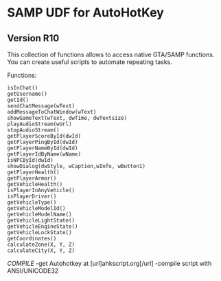 ﻿SAMP UDF for AutoHotKey
=======================
Version R10
----------
This collection of functions allows to access native GTA/SAMP functions.
You can create useful scripts to automate repeating tasks.

Functions:

    isInChat()
    getUsername()
    getId()
    sendChatMessage(wText)
    addMessageToChatWindow(wText)
    showGameText(wText, dwTime, dwTextsize)
    playAudioStream(wUrl)
    stopAudioStream()
    getPlayerScoreById(dwId)
    getPlayerPingById(dwId)
    getPlayerNameById(dwId)
    getPlayerIdByName(wName)
    isNPCById(dwId)
    showDialog(dwStyle, wCaption,wInfo, wButton1)
    getPlayerHealth()
    getPlayerArmor()
    getVehicleHealth()
    isPlayerInAnyVehicle()
    isPlayerDriver()
    getVehicleType()
    getVehicleModelId()
    getVehicleModelName()
    getVehicleLightState()
    getVehicleEngineState()
    getVehicleLockState()
    getCoordinates()
    calculateZone(X, Y, Z)
    calculateCity(X, Y, Z)


*COMPILE*
-get Autohotkey at [url]ahkscript.org[/url]
-compile script with ANSI/UNICODE32
